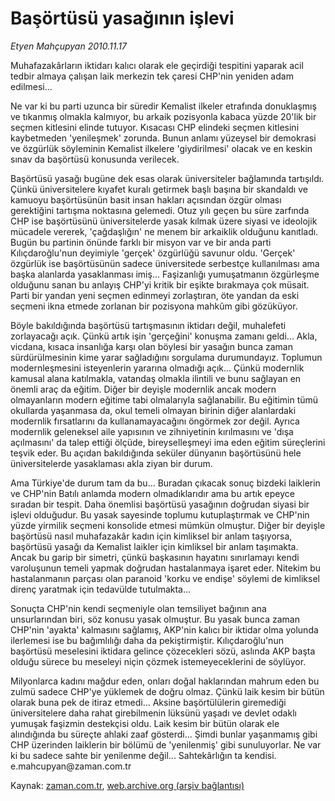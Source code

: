 # Başörtüsü yasağının işlevi

*Etyen Mahçupyan 2010.11.17*

<td class="columnist-detail">
<p>Muhafazakârların iktidarı kalıcı olarak ele geçirdiği tespitini yaparak acil tedbir almaya çalışan laik merkezin tek çaresi CHP'nin yeniden adam edilmesi...</p>
<p>
<div id="haberMetinDiv">
<p>Ne var ki bu parti uzunca bir süredir Kemalist ilkeler etrafında donuklaşmış ve tıkanmış olmakla kalmıyor, bu arkaik pozisyonla kabaca yüzde 20'lik bir seçmen kitlesini elinde tutuyor. Kısacası CHP elindeki seçmen kitlesini kaybetmeden 'yenileşmek' zorunda. Bunun anlamı yüzeysel bir demokrasi ve özgürlük söyleminin Kemalist ilkelere 'giydirilmesi' olacak ve en keskin sınav da başörtüsü konusunda verilecek.
<p>Başörtüsü yasağı bugüne dek esas olarak üniversiteler bağlamında tartışıldı. Çünkü üniversitelere kıyafet kuralı getirmek başlı başına bir skandaldı ve kamuoyu başörtüsünün basit insan hakları açısından özgür olması gerektiğini tartışma noktasına gelemedi. Otuz yılı geçen bu süre zarfında CHP ise başörtüsünü üniversitelerde yasak kılmak üzere siyasi ve ideolojik mücadele vererek, 'çağdaşlığın' ne menem bir arkaiklik olduğunu kanıtladı. Bugün bu partinin önünde farklı bir misyon var ve bir anda parti Kılıçdaroğlu'nun deyimiyle 'gerçek' özgürlüğü savunur oldu. 'Gerçek' özgürlük ise başörtüsünün sadece üniversitede serbestçe kullanılması ama başka alanlarda yasaklanması imiş... Faşizanlığı yumuşatmanın özgürleşme olduğunu sanan bu anlayış CHP'yi kritik bir eşikte bırakmaya çok müsait. Parti bir yandan yeni seçmen edinmeyi zorlaştıran, öte yandan da eski seçmeni ikna etmede zorlanan bir pozisyona mahkûm gibi gözüküyor.
<p>Böyle bakıldığında başörtüsü tartışmasının iktidarı değil, muhalefeti zorlayacağı açık. Çünkü artık işin 'gerçeğini' konuşma zamanı geldi... Akla, vicdana, kısaca insanlığa karşı olan böylesi bir yasağın bunca zaman sürdürülmesinin kime yarar sağladığını sorgulama durumundayız. Toplumun modernleşmesini isteyenlerin yararına olmadığı açık... Çünkü modernlik kamusal alana katılmakla, vatandaş olmakla ilintili ve bunu sağlayan en önemli araç da eğitim. Diğer bir deyişle modernlik ancak modern olmayanların modern eğitime tabi olmalarıyla sağlanabilir. Bu eğitimin tümü okullarda yaşanmasa da, okul temeli olmayan birinin diğer alanlardaki modernlik fırsatlarını da kullanamayacağını öngörmek zor değil. Ayrıca modernlik geleneksel aile yapısının ve zihniyetinin kırılmasını ve 'dışa açılmasını' da talep ettiği ölçüde, bireyselleşmeyi ima eden eğitim süreçlerini teşvik eder. Bu açıdan bakıldığında seküler dünyanın başörtüsünü hele üniversitelerde yasaklaması akla ziyan bir durum.
<p>Ama Türkiye'de durum tam da bu... Buradan çıkacak sonuç bizdeki laiklerin ve CHP'nin Batılı anlamda modern olmadıklarıdır ama bu artık epeyce sıradan bir tespit. Daha önemlisi başörtüsü yasağının doğrudan siyasi bir işlevi olduğudur. Bu yasak sayesinde toplumu kutuplaştırmak ve CHP'nin yüzde yirmilik seçmeni konsolide etmesi mümkün olmuştur. Diğer bir deyişle başörtüsü nasıl muhafazakâr kadın için kimliksel bir anlam taşıyorsa, başörtüsü yasağı da Kemalist laikler için kimliksel bir anlam taşımakta. Ancak bu garip bir simetri, çünkü başkasının hayatını sınırlamayı kendi varoluşunun temeli yapmak doğrudan hastalanmaya işaret eder. Nitekim bu hastalanmanın parçası olan paranoid 'korku ve endişe' söylemi de kimliksel direnç yaratmak için tedavülde tutulmakta...
<p>Sonuçta CHP'nin kendi seçmeniyle olan temsiliyet bağının ana unsurlarından biri, söz konusu yasak olmuştur. Bu yasak bunca zaman CHP'nin 'ayakta' kalmasını sağlamış, AKP'nin kalıcı bir iktidar olma yolunda ilerlemesi ise bu bağımlılığı daha da pekiştirmiştir. Kılıçdaroğlu'nun başörtüsü meselesini iktidara gelince çözecekleri sözü, aslında AKP başta olduğu sürece bu meseleyi niçin çözmek istemeyeceklerini de söylüyor. 
<p>Milyonlarca kadını mağdur eden, onları doğal haklarından mahrum eden bu zulmü sadece CHP'ye yüklemek de doğru olmaz. Çünkü laik kesim bir bütün olarak buna pek de itiraz etmedi... Aksine başörtülülerin giremediği üniversitelere daha rahat girebilmenin lüksünü yaşadı ve devlet odaklı yumuşak faşizmin destekçisi oldu. Laik kesim bir bütün olarak ele alındığında bu süreçte ahlaki zaaf gösterdi... Şimdi bunlar yaşanmamış gibi CHP üzerinden laiklerin bir bölümü de 'yenilenmiş' gibi sunuluyorlar. Ne var ki bu sadece sahte bir yenilenme değil... Sahtekârlığın ta kendisi. e.mahcupyan@zaman.com.tr</p></p></p></p></p></p></div>
</p>
<a href="http://web.archive.org/web/20110126052322/mailto:e.mahcupyan@zaman.com.tr">
</a></td>

Kaynak: [zaman.com.tr](http://zaman.com.tr/yazar.do?yazino=1053792), [web.archive.org (arşiv bağlantısı)](http://web.archive.org/web/20110126052322/http://zaman.com.tr:80/yazar.do?yazino=1053792)
